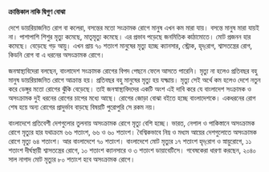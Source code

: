 **ক্রান্তিকাল নাকি দ্বিগুণ বোঝা**

দেশে ডায়রিয়াজনিত রোগ বা কলেরা, বসন্তের মতো সংক্রামক রোগে মানুষ এখন কম মারা যায়। বসন্তে মানুষ মারা যায়ই না। পাশাপাশি শিশুর মৃত্যু কমেছে, মাতৃমৃত্যু কমেছে। এর প্রভাব পড়েছে জনমিতিক কাঠামোতে। মোট প্রজনন হার কমেছে। বেড়েছে গড় আয়ু। এখন প্রায় ৭০ শতাংশ মানুষের মৃত্যু হচ্ছে ক্যানসার, স্ট্রোক, হৃদ্‌রোগ, শ্বাসতন্ত্রের রোগ, কিডনি রোগ বা এ ধরনের অসংক্রামক রোগে।

জনস্বাস্থ্যবিদেরা বলছেন, বাংলাদেশ সংক্রামক রোগের বিপদ পেছনে ফেলে আসতে পারেনি। মৃত্যু না হলেও প্রতিবছর বহু মানুষ ডায়রিয়াজনিত রোগে আক্রান্ত হয়। প্রতিবছর বহু মানুষের মৃত্যু হয় যক্ষ্মায়। মৃত্যু সেই অর্থে কম হলেও দেশে নতুন করে ডেঙ্গুর মতো রোগের ঝুঁকি বেড়েছে। তাই জনস্বাস্থ্যবিদদের একটি অংশ এই দাবি করে যে বাংলাদেশ সংক্রামক ও অসংক্রামক দুই ধরনের রোগের চাপের মধ্যে আছে। রোগের জোড়া বোঝা বইতে হচ্ছে বাংলাদেশকে। একধরনের রোগ শেষ হয়ে অন্য রোগের প্রাদুর্ভাব বাড়ছে বিষয়টি পুরোপুরি সে রকম নয়।

বাংলাদেশে প্রতিবেশী দেশগুলোর তুলনায় অসংক্রামক রোগে মৃত্যু বেশি হচ্ছে। ভারত, নেপাল ও পাকিস্তানে অসংক্রামক রোগে মৃত্যুর হার যথাক্রমে ৬৬ শতাংশ, ৬৬ ও ৬০ শতাংশ। বৈশ্বিকভাবে নিম্ন ও মধ্যম আয়ের দেশগুলোতে অসংক্রামক রোগে মৃত্যু ৬৪ শতাংশ। আর বাংলাদেশে ৭০ শতাংশ। বাংলাদেশে মোট মৃত্যুর ১৭ শতাংশ হৃদ্‌রোগ ও স্নায়ুরোগে, ১১ শতাংশ দীর্ঘস্থায়ী শ্বাসতন্ত্রের রোগে, ১০ শতাংশ ক্যানসারে ও ৩ শতাংশ ডায়াবেটিসে। গবেষকেরা ধারণা করছেন, ২০৪০ সাল নাগাদ মোট মৃত্যুর ৮০ শতাংশ হবে অসংক্রামক রোগে।
